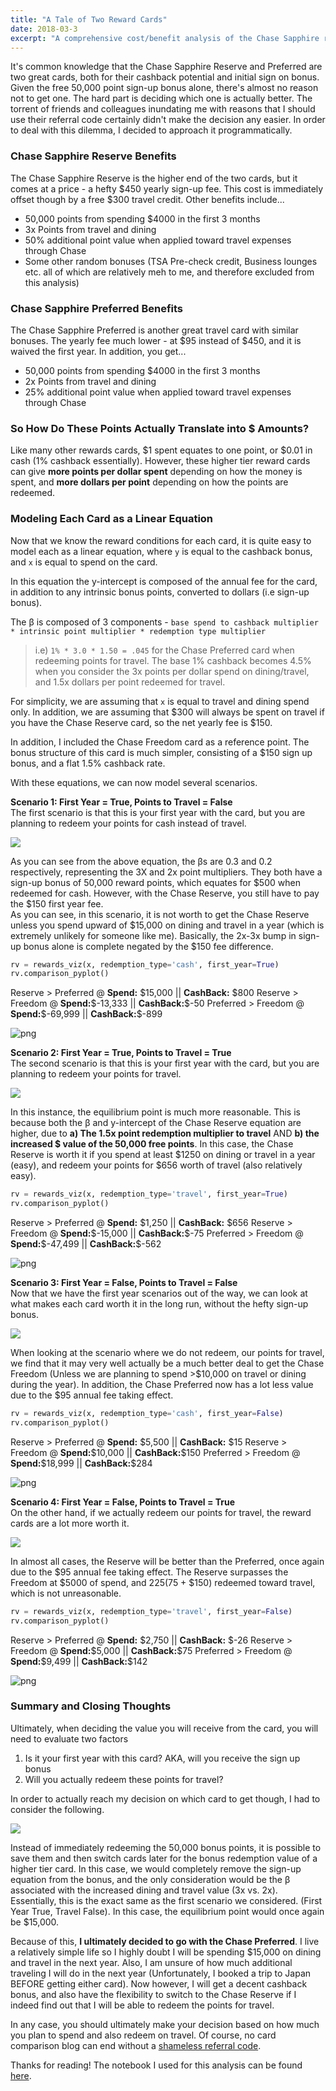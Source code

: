 ```yaml
---
title: "A Tale of Two Reward Cards"
date: 2018-03-3
excerpt: "A comprehensive cost/benefit analysis of the Chase Sapphire reward cards"
---
```

It's common knowledge that the Chase Sapphire Reserve and Preferred are two great cards, both for their cashback potential and initial sign on bonus. Given the free 50,000 point sign-up bonus alone, there's almost no reason not to get one. The hard part is deciding which one is actually better. The torrent of friends and colleagues inundating me with reasons that I should use their referral code certainly didn't make the decision any easier. In order to deal with this dilemma, I decided to approach it programmatically.

### Chase Sapphire Reserve Benefits
The Chase Sapphire Reserve is the higher end of the two cards, but it comes at a price - a hefty $450 yearly sign-up fee.
This cost is immediately offset though by a free $300 travel credit. Other benefits include...
* 50,000 points from spending $4000 in the first 3 months
* 3x Points from travel and dining
* 50% additional point value when applied toward travel expenses through Chase
* Some other random bonuses (TSA Pre-check credit, Business lounges etc. all of which are relatively meh to me, and therefore excluded from this analysis)

### Chase Sapphire Preferred Benefits
The Chase Sapphire Preferred is another great travel card with similar bonuses. The yearly fee much lower - at $95 instead of $450, and it is waived the first year. In addition, you get...
* 50,000 points from spending $4000 in the first 3 months
* 2x Points from travel and dining
* 25% additional point value when applied toward travel expenses through Chase

### So How Do These Points Actually Translate into $ Amounts?
Like many other rewards cards, $1 spent equates to one point, or $0.01 in cash (1% cashback essentially). However, these higher tier reward cards can give __more points per dollar spent__ depending on how the money is spent, and __more dollars per point__ depending on how the points are redeemed.

### Modeling Each Card as a Linear Equation
Now that we know the reward conditions for each card, it is quite easy to model each as a linear equation, where `y` is equal to the cashback bonus, and `x` is equal to spend on the card.

In this equation the y-intercept is composed of the annual fee for the card, in addition to any intrinsic bonus points, converted to dollars (i.e sign-up bonus).

The β is composed of 3 components - `base spend to cashback multiplier * intrinsic point multiplier * redemption type multiplier`
> i.e) `1% * 3.0 * 1.50 = .045` for the Chase Preferred card when redeeming points for travel. The base 1% cashback becomes 4.5% when you consider the 3x points per dollar spend on dining/travel, and 1.5x dollars per point redeemed for travel.

For simplicity, we are assuming that `x` is equal to travel and dining spend only. In addition, we are assuming that $300 will always be spent on travel if you have the Chase Reserve card, so the net yearly fee is $150.

In addition, I included the Chase Freedom card as a reference point. The bonus structure of this card is much simpler, consisting of a $150 sign up bonus, and a flat 1.5% cashback rate.

With these equations, we can now model several scenarios.

**Scenario 1: First Year = True, Points to Travel = False**  
The first scenario is that this is your first year with the card, but you are planning to redeem your points for cash instead of travel.

<img src="https://latex.codecogs.com/gif.latex?\large y_{reserve} = 0.3x-150+500 \qquad y_{preferred} = 0.2x+500"/>

As you can see from the above equation, the βs are 0.3 and 0.2 respectively, representing the 3X and 2x point multipliers. They both have a sign-up bonus of 50,000 reward points, which equates for $500 when redeemed for cash. However, with the Chase Reserve, you still have to pay the $150 first year fee.  
As you can see, in this scenario, it is not worth to get the Chase Reserve unless you spend upward of $15,000 on dining and travel in a year (which is extremely unlikely for someone like me). Basically, the 2x-3x bump in sign-up bonus alone is complete negated by the $150 fee difference.

```python
rv = rewards_viz(x, redemption_type='cash', first_year=True)
rv.comparison_pyplot()
```

Reserve > Preferred @ **Spend:** \$15,000 || **CashBack:** \$800
Reserve > Freedom @ **Spend:**\$-13,333 || **CashBack:**\$-50
Preferred > Freedom @ **Spend:**\$-69,999 || **CashBack:**\$-899

![png](../assets/ipynb/card-comparison_6_3.png)

**Scenario 2: First Year = True, Points to Travel = True**  
The second scenario is that this is your first year with the card, but you are planning to redeem your points for travel.

<img src="https://latex.codecogs.com/gif.latex?\large y_{reserve} = 0.45x-150+750 \qquad y_{preferred} = 0.25x+625"/>

In this instance, the equilibrium point is much more reasonable. This is because both the β and y-intercept of the Chase Reserve equation are higher, due to __a) The 1.5x point redemption multiplier to travel__ AND __b) the increased $ value of the 50,000 free points__. In this case, the Chase Reserve is worth it if you spend at least $1250 on dining or travel in a year (easy), and redeem your points for $656 worth of travel (also relatively easy). 

```python
rv = rewards_viz(x, redemption_type='travel', first_year=True)
rv.comparison_pyplot()
```

Reserve > Preferred @ **Spend:** \$1,250 || **CashBack:** \$656
Reserve > Freedom @ **Spend:**\$-15,000 || **CashBack:**\$-75
Preferred > Freedom @ **Spend:**\$-47,499 || **CashBack:**\$-562

![png](../assets/ipynb/card-comparison_5_3.png)

**Scenario 3: First Year = False, Points to Travel = False**  
Now that we have the first year scenarios out of the way, we can look at what makes each card worth it in the long run, without the hefty sign-up bonus.

<img src="https://latex.codecogs.com/gif.latex?\large y_{reserve} = 0.3x-150 \qquad y_{preferred} = 0.2x-95"/>

When looking at the scenario where we do not redeem, our points for travel, we find that it may very well actually be a much better deal to get the Chase Freedom (Unless we are planning to spend >$10,000 on travel or dining during the year). In addition, the Chase Preferred now has a lot less value due to the $95 annual fee taking effect.

```python
rv = rewards_viz(x, redemption_type='cash', first_year=False)
rv.comparison_pyplot()
```

Reserve > Preferred @ **Spend:** \$5,500 || **CashBack:** \$15
Reserve > Freedom @ **Spend:**\$10,000 || **CashBack:**\$150
Preferred > Freedom @ **Spend:**\$18,999 || **CashBack:**\$284

![png](../assets/ipynb/card-comparison_9_3.png)

**Scenario 4: First Year = False, Points to Travel = True**  
On the other hand, if we actually redeem our points for travel, the reward cards are a lot more worth it.

<img src="https://latex.codecogs.com/gif.latex?\large y_{reserve} = 0.45x-150 \qquad y_{preferred} = 0.25x-95"/>

In almost all cases, the Reserve will be better than the Preferred, once again due to the $95 annual fee taking effect. The Reserve surpasses the Freedom at $5000 of spend, and $225 ($75 + $150) redeemed toward travel, which is not unreasonable.

```python
rv = rewards_viz(x, redemption_type='travel', first_year=False)
rv.comparison_pyplot()
```

Reserve > Preferred @ **Spend:** \$2,750 || **CashBack:** \$-26
Reserve > Freedom @ **Spend:**\$5,000 || **CashBack:**\$75
Preferred > Freedom @ **Spend:**\$9,499 || **CashBack:**\$142

![png](../assets/ipynb/card-comparison_10_3.png)

### Summary and Closing Thoughts
Ultimately, when deciding the value you will receive from the card, you will need to evaluate two factors
1. Is it your first year with this card? AKA, will you receive the sign up bonus
2. Will you actually redeem these points for travel?

In order to actually reach my decision on which card to get though, I had to consider the following.

<img src="https://latex.codecogs.com/gif.latex?\large y_{reserve} = 0.3x-150 \qquad y_{preferred} = 0.2x"/>

Instead of immediately redeeming the 50,000 bonus points, it is possible to save them and then switch cards later for the bonus redemption value of a higher tier card. In this case, we would completely remove the sign-up equation from the bonus, and the only consideration would be the β associated with the increased dining and travel value (3x vs. 2x). Essentially, this is the exact same as the first scenario we considered. (First Year True, Travel False). In this case, the equilibrium point would once again be $15,000.  

Because of this, __I ultimately decided to go with the Chase Preferred__. I live a relatively simple life so I highly doubt I will be spending $15,000 on dining and travel in the next year. Also, I am unsure of how much additional traveling I will do in the next year (Unfortunately, I booked a trip to Japan BEFORE getting either card). Now however, I will get a decent cashback bonus, and also have the flexibility to switch to the Chase Reserve if I indeed find out that I will be able to redeem the points for travel.  

In any case, you should ultimately make your decision based on how much you plan to spend and also redeem on travel. Of course,
no card comparison blog can end without a <a href="https://www.referyourchasecard.com/6/OU0JBNOO88" target="_blank">shameless referral code</a>.  

Thanks for reading! The notebook I used for this analysis can be found <a href="https://github.com/andmatt/reward-card-comparison/blob/master/card-comparison.ipynb" target="_blank">here</a>.

